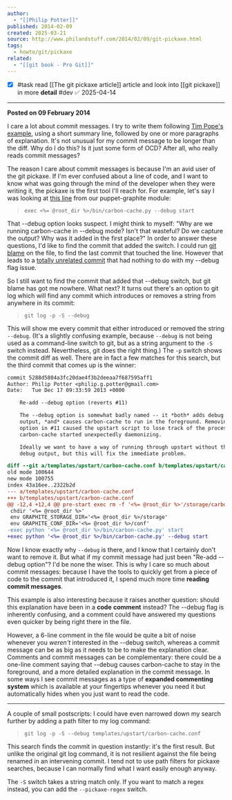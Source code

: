 ```yaml
---
author:
  - "[[Philip Potter]]"
published: 2014-02-09
created: 2025-03-21
source: http://www.philandstuff.com/2014/02/09/git-pickaxe.html
tags:
  - howto/git/pickaxe
related:
  - "[[git book - Pro Git]]"
---
```

- [x] #task read [[The git pickaxe article]] article and look into [[git pickaxe]] in more **detail** #dev ✅ 2025-04-14
___

**Posted on 09 February 2014**

I care a lot about commit messages. I try to write them following [Tim Pope's example](http://tbaggery.com/2008/04/19/a-note-about-git-commit-messages.html), using a short summary line, followed by one or more paragraphs of explanation. It's not unusual for my commit message to be longer than the diff. Why do I do this? Is it just some form of OCD? After all, who really reads commit messages?

The reason I care about commit messages is because I'm an avid user of the git pickaxe. If I'm ever confused about a line of code, and I want to know what was going through the mind of the developer when they were writing it, the pickaxe is the first tool I'll reach for. For example, let's say I was looking at [this line](https://github.com/gds-operations/puppet-graphite/blob/778da32e3e1e735a7aecdcfbc603477b16b9527d/templates/upstart/carbon-cache.conf#L15) from our puppet-graphite module:

> `exec <%= @root_dir %>/bin/carbon-cache.py --debug start`

That --debug option looks suspect. I might think to myself: "Why are we running carbon-cache in --debug mode? Isn't that wasteful? Do we capture the output? Why was it added in the first place?" In order to answer these questions, I'd like to find the commit that added the switch. I could run [git blame](https://github.com/gds-operations/puppet-graphite/blame/778da32e3e1e735a7aecdcfbc603477b16b9527d/templates/upstart/carbon-cache.conf#L15) on the file, to find the last commit that touched the line. However that leads to a [totally unrelated commit](https://github.com/gds-operations/puppet-graphite/commit/778da32e3e1e735a7aecdcfbc603477b16b9527d) that had nothing to do with my --debug flag issue.

So I still want to find the commit that added that --debug switch, but git blame has got me nowhere. What next? It turns out there's an option to git log which will find any commit which introduces or removes a string from anywhere in its commit:

> `git log -p -S --debug`

This will show me every commit that either introduced or removed the string `--debug`. (It's a slightly confusing example, because `--debug` is not being used as a command-line switch to git, but as a string argument to the `-S` switch instead. Nevertheless, git does the right thing.) The `-p` switch shows the commit diff as well. There are in fact a few matches for this search, but the third commit that comes up is the winner:

```diff
commit 5288d5804a3fc20dae4f3b2deeaa7f687595aff1
Author: Philip Potter <philip.g.potter@gmail.com>
Date:   Tue Dec 17 09:33:59 2013 +0000

    Re-add --debug option (reverts #11)

    The --debug option is somewhat badly named -- it *both* adds debug
    output, *and* causes carbon-cache to run in the foreground. Removing the
    option in #11 caused the upstart script to lose track of the process as
    carbon-cache started unexpectedly daemonizing.

    Ideally we want to have a way of running through upstart without the
    debug output, but this will fix the immediate problem.

diff --git a/templates/upstart/carbon-cache.conf b/templates/upstart/carbon-cache.conf
old mode 100644
new mode 100755
index 43a16ee..2322b2d
--- a/templates/upstart/carbon-cache.conf
+++ b/templates/upstart/carbon-cache.conf
@@ -12,4 +12,4 @@ pre-start exec rm -f '<%= @root_dir %>'/storage/carbon-cache.pid
 chdir '<%= @root_dir %>'
 env GRAPHITE_STORAGE_DIR='<%= @root_dir %>/storage'
 env GRAPHITE_CONF_DIR='<%= @root_dir %>/conf'
-exec python '<%= @root_dir %>/bin/carbon-cache.py' start
+exec python '<%= @root_dir %>/bin/carbon-cache.py' --debug start
```

Now I know exactly why `--debug` is there, and I know that I certainly don't want to remove it. But what if my commit message had just been "Re-add --debug option"? I'd be none the wiser. This is why I care so much about commit messages: because I have the tools to quickly get from a piece of code to the commit that introduced it, I spend much more time **reading commit messages**.

This example is also interesting because it raises another question: should this explanation have been in a **code** **comment** instead? The --debug flag is inherently confusing, and a comment could have answered my questions even quicker by being right there in the file.

However, a 6-line comment in the file would be quite a bit of noise whenever you *weren't* interested in the --debug switch, whereas a commit message can be as big as it needs to be to make the explanation clear. Comments and commit messages can be complementary: there could be a one-line comment saying that --debug causes carbon-cache to stay in the foreground, and a more detailed explanation in the commit message. In some ways I see commit messages as a type of **expanded commenting system** which is available at your fingertips whenever you need it but automatically hides when you just want to read the code.

---

A couple of small postscripts: I could have even narrowed down my search further by adding a path filter to my log command:

> `git log -p -S --debug templates/upstart/carbon-cache.conf`

This search finds the commit in question instantly: it's the first result. But unlike the original git log command, it is not resilient against the file being renamed in an intervening commit. I tend not to use path filters for pickaxe searches, because I can normally find what I want easily enough anyway.

The `-S` switch takes a string match only. If you want to match a regex instead, you can add the `--pickaxe-regex` switch.